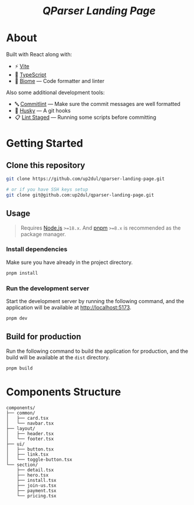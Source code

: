 <div align="center">
  <i><h1>QParser Landing Page</h1></i>
</div>

# About
Built with React along with:
- ⚡ [Vite](https://vitejs.dev)
- 🔷 [TypeScript](https://typescriptlang.org)
- 📝 [Biome](https://biomejs.dev) — Code formatter and linter

Also some additional development tools:
- 🔤 [Commitlint](https://commitlint.js.org) — Make sure the commit messages are well formatted
- 🐶 [Husky](https://typicode.github.io/husky) — A git hooks
- 📋 [Lint Staged](https://github.com/lint-staged/lint-staged) — Running some scripts before committing

# Getting Started

## Clone this repository
```bash
git clone https://github.com/up2dul/qparser-landing-page.git

# or if you have SSH keys setup
git clone git@github.com:up2dul/qparser-landing-page.git
```

## Usage
> Requires [Node.js](https://nodejs.org) `>=18.x`. And [pnpm](https://pnpm.io) `>=8.x` is recommended as the package manager.

### Install dependencies
Make sure you have already in the project directory.
```bash
pnpm install
```

### Run the development server
Start the development server by running the following command, and the application will be available at [http://localhost:5173](http://localhost:5173).
```bash
pnpm dev
```

## Build for production
Run the following command to build the application for production, and the build will be available at the `dist` directory.
```bash
pnpm build
```

# Components Structure
```
components/
├── common/
│   ├── card.tsx
│   └── navbar.tsx
├── layout/
│   ├── header.tsx
│   └── footer.tsx
├── ui/
│   ├── button.tsx
│   ├── link.tsx
│   └── toggle-button.tsx
└── section/
    ├── detail.tsx
    ├── hero.tsx
    ├── install.tsx
    ├── join-us.tsx
    ├── payment.tsx
    └── pricing.tsx
```
